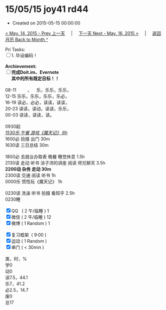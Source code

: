 # 15/05/15 joy41 rd44

- Created on 2015-05-15 00:00:00

[< May. 14, 2015 - Prev 上一天](/_archived/lifelogs/2015/05/d14.md) &nbsp; &nbsp; | &nbsp; &nbsp; [下一天 Next - May. 16, 2015 >](/_archived/lifelogs/2015/05/d16.md) &nbsp; &nbsp; |  &nbsp; &nbsp; [返回月历 Back to Month ^](/_archived/lifelogs/2015/05/index.md)
<br/><div>Pri Tasks:<br/><input type="checkbox" />1. 毕设编码！</div><div><br/></div><div><b>Archievement:</b></div><div><b><input type="checkbox" />完成Doit.im、</b><b>Evernote</b></div><div><b>      其中的</b><b>所有</b><b>既定目标！！</b></div><div><div><br/></div>08-11         ，    乐，乐乐，乐乐，<br/>12-15 乐乐，乐乐，乐乐，乐必，<br/>16-19 读必，必必，读读，读读，<br/>20-23 读读，读动，读读，乐乐，</div><div>00-03 读读，读读，读。<div><br/></div>0930起</div><div><u><i>1530乐 午餐 游戏《魔天记》 6h</i></u></div><div>1600必 拾掇 出门 30m</div><div>1630读 三日总结 30m</div><div><br/></div><div>1800必 去就业办取表 晚餐 睡觉休息 1.5h</div><div>2130读 走动 听书 涂子沛的讲座 阅读 师兄聊天 3.5h</div><div><b>2200动 杂务 走动 30m</b></div><div><div>2300读 交通 阅读 听书 1h</div><div>0000乐 惯性玩《魔天记》 1h</div><div><br/></div>0230读 洗澡 听书 拾掇 看知乎 2.5h<br/></div><div>0230睡</div><div><br/></div><div><input type="checkbox" checked="true" />QQ   ( 2 午/临睡 ) 1<br/><input type="checkbox" checked="true" />微信 ( 2 午/临睡 ) 12</div><div><input type="checkbox" checked="true" />微博 ( 1 Random ) 1</div><div><br/></div><div><input type="checkbox" checked="true" />复习框架  ( 9:00 ) <br/></div><div><input type="checkbox" checked="true" />运动 ( 1 Random ) </div><div><input type="checkbox" checked="true" />串门 ( < 30min ) </div><div><div><br/></div>类，时，%<br/>学0<br/>动0<br/>读7.5，44.1<br/>乐7，41.2<br/>必2.5，14.7<br/>废0<br/>总17</div>

